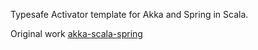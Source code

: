 Typesafe Activator template for Akka and Spring in Scala.

Original work [akka-scala-spring](https://github.com/ouertani/akka-scala-spring)
